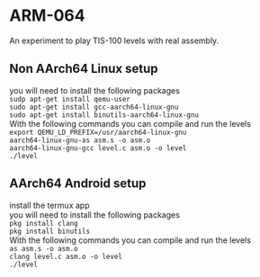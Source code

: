 # ARM-064
An experiment to play TIS-100 levels with real assembly.  

## Non AArch64 Linux setup
you will need to install the following packages  
`sudp apt-get install qemu-user`  
`sudo apt-get install gcc-aarch64-linux-gnu`  
`sudo apt-get install binutils-aarch64-linux-gnu`  
With the following commands you can compile and run the levels  
`export QEMU_LD_PREFIX=/usr/aarch64-linux-gnu`  
`aarch64-linux-gnu-as asm.s -o asm.o`  
`aarch64-linux-gnu-gcc level.c asm.o -o level`  
`./level`  


## AArch64 Android setup
install the termux app  
you will need to install the following packages  
`pkg install clang`  
`pkg install binutils`  
With the following commands you can compile and run the levels  
`as asm.s -o asm.o`  
`clang level.c asm.o -o level`  
`./level`  
